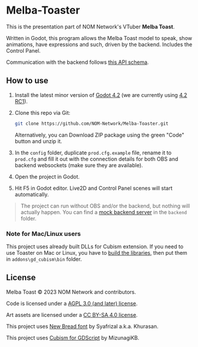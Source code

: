 # Melba-Toaster

This is the presentation part of NOM Network's VTuber **Melba Toast**.

Written in Godot, this program allows the Melba Toast model to speak, show animations, have expressions and such, driven by the backend. Includes the Control Panel.

Communication with the backend follows [this API schema](API_SCHEMA.md).

## How to use

1. Install the latest minor version of [Godot 4.2](https://godotengine.org/download/windows/) (we are currently using [4.2 RC1](https://godotengine.org/article/release-candidate-godot-4-2-rc-1/#downloads)).

2. Clone this repo via Git:

    ```bash
    git clone https://github.com/NOM-Network/Melba-Toaster.git
    ```

    Alternatively, you can Download ZIP package using the green "Code" button and unzip it.

3. In the `config` folder, duplicate `prod.cfg.example` file, rename it to `prod.cfg` and fill it out with the connection details for both OBS and backend websockets (make sure they are available).

4. Open the project in Godot.

5. Hit F5 in Godot editor. Live2D and Control Panel scenes will start automatically.

> The project can run without OBS and/or the backend, but nothing will actually happen. You can find a [mock backend server](backend/README.md) in the `backend` folder.

### Note for Mac/Linux users

This project uses already built DLLs for Cubism extension. If you need to use Toaster on Mac or Linux, you have to [build the libraries](https://github.com/MizunagiKB/gd_cubism/blob/main/doc/BUILD.en.adoc#build-for-macos), then put them in `addons\gd_cubism\bin` folder.

## License

Melba Toast © 2023 NOM Network and contributors.

Code is licensed under a [AGPL 3.0 (and later) license](LICENSE.md).

Art assets are licensed under a [CC BY-SA 4.0 license](LICENSE-ASSETS.md).

This project uses [New Bread font](https://www.dafont.com/new-bread.font) by Syafrizal a.k.a. Khurasan.

This project uses [Cubism for GDScript](https://github.com/MizunagiKB/gd_cubism) by MizunagiKB.
